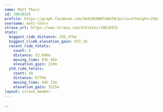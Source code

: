 ```yaml
---
name: Matt Thorx
id: 39610315
profile: https://graph.facebook.com/564195000748478/picture?height=256&width=256
username: matt-thorx
strava_url: https://www.strava.com/athletes/39610315
stats:
  biggest_ride_distance: 156.37km
  biggest_climb_elevation_gain: 637.2m
  recent_ride_totals:
    count: 6
    distance: 53.69km
    moving_time: 03h 45m
    elevation_gain: 229m
  ytd_ride_totals:
    count: 48
    distance: 677km
    moving_time: 44h 23m
    elevation_gain: 3225m
layout: strava_member
--- 
```

...
